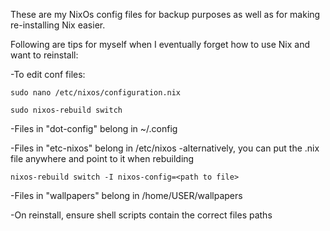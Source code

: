 These are my NixOs config files for backup purposes as well as for making re-installing Nix easier.

Following are tips for myself when I eventually forget how to use Nix and want to reinstall:

-To edit conf files:

  ``sudo nano /etc/nixos/configuration.nix``
  
  ``sudo nixos-rebuild switch``

-Files in "dot-config" belong in ~/.config

-Files in "etc-nixos" belong in /etc/nixos
  -alternatively, you can put the .nix file anywhere and point to it when rebuilding
  
  ``nixos-rebuild switch -I nixos-config=<path to file>``

-Files in "wallpapers" belong in /home/USER/wallpapers

-On reinstall, ensure shell scripts contain the correct files paths
